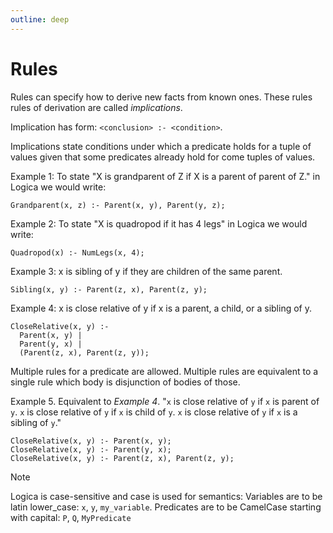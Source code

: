 ```yaml
---
outline: deep
---
```


# Rules
Rules can specify how to derive new facts from known ones. These rules rules of derivation are called _implications_.

Implication has form: `<conclusion> :- <condition>`.

Implications state conditions under which a predicate holds for a tuple of values given that some predicates already hold for come tuples of values.

Example 1: To state "X is grandparent of Z if X is a parent of parent of Z." in Logica we would write:

```
Grandparent(x, z) :- Parent(x, y), Parent(y, z);
```

Example 2: To state "X is quadropod if it has 4 legs" in Logica we would write:

```
Quadropod(x) :- NumLegs(x, 4);
```

Example 3: x is sibling of y if they are children of the same parent.

```
Sibling(x, y) :- Parent(z, x), Parent(z, y);
```

Example 4: x is close relative of y if x is a parent, a child, or a sibling of y.

```
CloseRelative(x, y) :-
  Parent(x, y) |
  Parent(y, x) |
  (Parent(z, x), Parent(z, y));
```

Multiple rules for a predicate are allowed. Multiple rules are equivalent to a single rule which body is disjunction of bodies of those.

Example 5. Equivalent to _Example 4_.
"`x` is close relative of `y` if `x` is parent of `y`. `x` is close relative of `y` if `x` is child of `y`.
`x` is close relative of `y` if `x` is a sibling of `y`."

```
CloseRelative(x, y) :- Parent(x, y);
CloseRelative(x, y) :- Parent(y, x);
CloseRelative(x, y) :- Parent(z, x), Parent(z, y);
```

> [!NOTE]
>  Logica is case-sensitive and case is used for semantics:
> Variables are to be latin lower_case: `x`, `y`, `my_variable`.
> Predicates are to be CamelCase starting with capital: `P`, `Q`, `MyPredicate`
